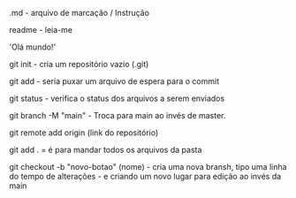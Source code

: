 .md - arquivo de marcação / Instrução

readme - leia-me

'Olá mundo!'

git init - cria um repositório vazio (.git)

git add - seria puxar um arquivo de espera para o commit

git status - verifica o status dos arquivos a serem enviados

git branch -M "main" - Troca para main ao invés de master.

git remote add origin (link do repositório)

git add .   = é para mandar todos os arquivos da pasta

git checkout -b "novo-botao" (nome) - cria uma nova bransh, tipo uma linha do tempo de alterações - e criando um novo lugar para edição ao invés da main
